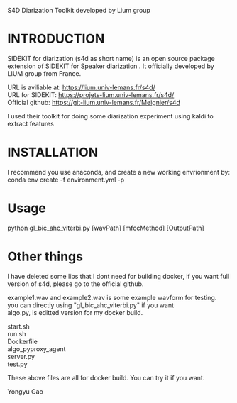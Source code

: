 S4D Diarization Toolkit developed by Lium group

INTRODUCTION
============
SIDEKIT for diarization (s4d as short name) is an open source package extension of SIDEKIT for Speaker diarization .
It officially developed by LIUM group from France.

URL is aviliable at: https://lium.univ-lemans.fr/s4d/  
URL for SIDEKIT: https://projets-lium.univ-lemans.fr/s4d/  
Official github:  https://git-lium.univ-lemans.fr/Meignier/s4d  

I used their toolkit for doing some diarization experiment using kaldi to extract features

INSTALLATION
============
I recommend you use anaconda, and create a new working envrionment by:  
conda env create -f environment.yml -p <your env path>

Usage
============
python gl_bic_ahc_viterbi.py [wavPath] [mfccMethod] [OutputPath]

Other things
============
I have deleted some libs that I dont need for building docker, if you want full version of s4d, please go to the official github.

example1.wav and example2.wav is some example wavform for testing.  
you can directly using "gl_bic_ahc_viterbi.py" if you want  
algo.py, is editted version for my docker build.

start.sh  
run.sh  
Dockerfile   
algo_pyproxy_agent  
server.py  
test.py  

These above files are all for docker build. You can try it if you want.

Yongyu Gao

